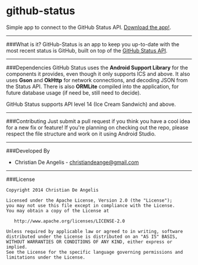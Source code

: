 github-status
=============

Simple app to connect to the GitHub Status API. [Download the app!][1].

---
###What is it?
GitHub-Status is an app to keep you up-to-date with the most recent status is GitHub, built on top of the [GitHub Status API][1].

---
###Dependencies
GitHub Status uses the **Android Support Library** for the components it provides, even though it only supports ICS and above.
It also uses **Gson** and **OkHttp** for network connections, and decoding JSON from the Status API.
There is also **ORMLite** compiled into the application, for future database usage (if need be, still need to decide).

GitHub Status supports API level 14 (Ice Cream Sandwich) and above.

---
###Contributing
Just submit a pull request if you think you have a cool idea for a new fix or feature!
If you're planning on checking out the repo, please respect the file structure and work on it using Android Studio.

---
###Developed By
- Christian De Angelis - <christiandeange@gmail.com>

---
###License
```
Copyright 2014 Christian De Angelis

Licensed under the Apache License, Version 2.0 (the "License");
you may not use this file except in compliance with the License.
You may obtain a copy of the License at

   http://www.apache.org/licenses/LICENSE-2.0

Unless required by applicable law or agreed to in writing, software
distributed under the License is distributed on an "AS IS" BASIS,
WITHOUT WARRANTIES OR CONDITIONS OF ANY KIND, either express or implied.
See the License for the specific language governing permissions and
limitations under the License.
```

[1]: https://play.google.com/store/apps/details?id=com.deange.githubstatus
[2]: https://status.github.com